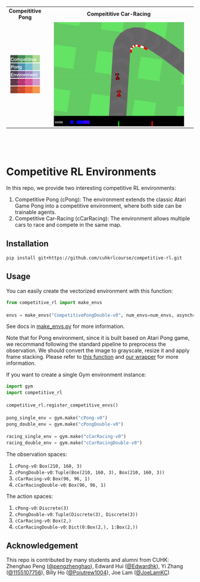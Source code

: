 

<table border="0" width=1000px align="center" style="margin-bottom: 100px;">
        <tr>
        <td align="center">
            <b>Compeititive Pong</b>
      </td>
        <td align="center">
            <b>Compeititive Car-Racing</b>
      </td>
    </tr>
    <tr>
        <td align="center">
            <img align="center" width=300px  src="resources/repo-cover-large.gif" />
      </td>
        <td align="center" width=400px>
            <img align="center" width=350px  src="resources/repo-cover-racing.gif" />
      </td>
    </tr>
</table>


# Competitive RL Environments

In this repo, we provide two interesting competitive RL environments:

1. Competitive Pong (cPong): The environment extends the classic Atari Game Pong into a competitive environment, where both side can be trainable agents.
2. Competitive Car-Racing (cCarRacing): The environment allows multiple cars to race and compete in the same map.



## Installation

```bash
pip install git+https://github.com/cuhkrlcourse/competitive-rl.git
```


## Usage

You can easily create the vectorized environment with this function:


```python
from competitive_rl import make_envs

envs = make_envs("CompetitivePongDouble-v0", num_envs=num_envs, asynchronous=True)
```

See docs in [make_envs.py](https://github.com/ucla-rlcourse/competitive-rl/blob/master/competitive_rl/make_envs.py) for more information.

Note that for Pong environment, since it is built based on Atari Pong game, we recommand following the standard pipeline to preprocess the observation. We should convert the image to grayscale, resize it and apply frame stacking. Please refer to [this function](https://github.com/ucla-rlcourse/competitive-rl/blob/6bf7d561f924f95e659a384d38f52d6642d20878/competitive_rl/utils/atari_wrappers.py#L349) and [our wrapper](https://github.com/ucla-rlcourse/competitive-rl/blob/6bf7d561f924f95e659a384d38f52d6642d20878/competitive_rl/utils/atari_wrappers.py#L40) for more information.

If you want to create a single Gym environment instance:

```python
import gym
import competitive_rl

competitive_rl.register_competitive_envs()

pong_single_env = gym.make("cPong-v0")
pong_double_env = gym.make("cPongDouble-v0")

racing_single_env = gym.make("cCarRacing-v0")
racing_double_env = gym.make("cCarRacingDouble-v0")
```

The observation spaces:

1. `cPong-v0`: `Box(210, 160, 3)`
2. `cPongDouble-v0`: `Tuple(Box(210, 160, 3), Box(210, 160, 3))`
3. `cCarRacing-v0`: `Box(96, 96, 1)`
4. `cCarRacingDouble-v0`: `Box(96, 96, 1)`

The action spaces:

1. `cPong-v0`: `Discrete(3)`
2. `cPongDouble-v0`: `Tuple(Discrete(3), Discrete(3))`
3. `cCarRacing-v0`: `Box(2,)`
4. `cCarRacingDouble-v0`: `Dict(0:Box(2,), 1:Box(2,))`




## Acknowledgement

This repo is contributed by many students and alumni from CUHK: Zhenghao Peng ([@pengzhenghao](https://github.com/pengzhenghao)), Edward Hui ([@Edwardhk](https://github.com/Edwardhk)), Yi Zhang ([@1155107756](https://github.com/1155107756)), Billy Ho ([@Poiutrew1004](https://github.com/Poiutrew1004)), Joe Lam ([@JoeLamKC](https://github.com/JoeLamKC))


